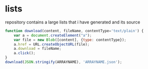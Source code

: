 # lists
repository contains a large lists that i have generated and its source


```javascript
function download(content, fileName, contentType='text/plain') {
    var a = document.createElement("a");
    var file = new Blob([content], {type: contentType});
    a.href = URL.createObjectURL(file);
    a.download = fileName;
    a.click();
}
download(JSON.stringify(ARRAYNAME), 'ARRAYNAME.json');
```
